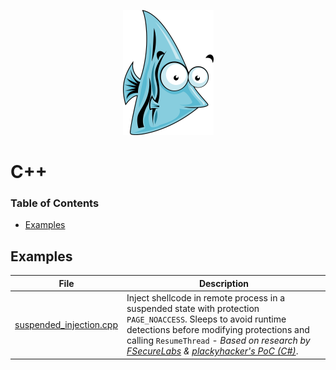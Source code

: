 <p align="center">
  <img src="../_resources/img/0001.png">
</p>

# C++

### Table of Contents
  * [Examples](#examples)

## Examples
| File                                                   | Description                                                                                                                                                                                                                                                                                                                                                                                              |
|--------------------------------------------------------|----------------------------------------------------------------------------------------------------------------------------------------------------------------------------------------------------------------------------------------------------------------------------------------------------------------------------------------------------------------------------------------------------------|
| [suspended_injection.cpp](src/suspended_injection.cpp)          | Inject shellcode in remote process in a suspended state with protection ```PAGE_NOACCESS```. Sleeps to avoid runtime detections before modifying protections and calling ```ResumeThread``` - *Based on research by [FSecureLabs](https://labs.f-secure.com/blog/bypassing-windows-defender-runtime-scanning/) & [plackyhacker's PoC (C#)](https://github.com/plackyhacker/Suspended-Thread-Injection)*. |



